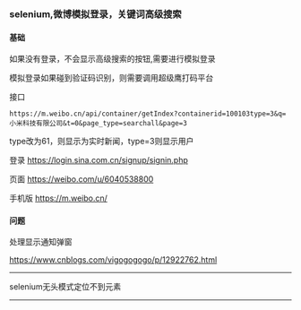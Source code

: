 ### selenium,微博模拟登录，关键词高级搜索

#### 基础

如果没有登录，不会显示高级搜索的按钮,需要进行模拟登录

模拟登录如果碰到验证码识别，则需要调用超级鹰打码平台

接口

```shell
https://m.weibo.cn/api/container/getIndex?containerid=100103type=3&q=小米科技有限公司&t=0&page_type=searchall&page=3
```



type改为61，则显示为实时新闻，type=3则显示用户

登录 https://login.sina.com.cn/signup/signin.php

页面 https://weibo.com/u/6040538800

手机版 https://m.weibo.cn/



#### 问题

处理显示通知弹窗

https://www.cnblogs.com/vigogogogo/p/12922762.html

------

selenium无头模式定位不到元素

------

